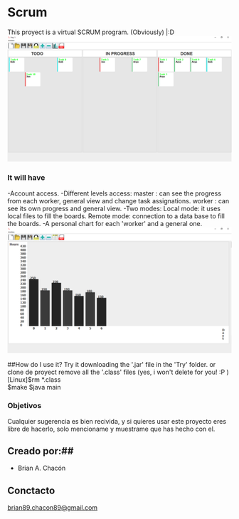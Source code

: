 # Scrum #
This proyect is a virtual SCRUM program. (Obviously) |:D 
![capture of the program 1](Files/work1.png "CAPTURE")

### It will have ###
-Account access.
-Different levels access:
    master : can see the progress from each worker, general view and change task assignations.
    worker : can see its own progress and general view.
-Two modes:
    Local  mode: it uses local files to fill the boards.
    Remote mode: connection to a data base to fill the boards.
-A personal chart for each 'worker' and a general one.
![capture of the program 1](Files/work1b.png "CAPTURE")

##How do I use it?
Try it downloading the '.jar' file in the 'Try' folder.
or
clone de proyect 
remove all the '.class' files (yes, i won't delete for you! :P )
[Linux]$rm *.class    
$make
$java main



### Objetivos ###

  Cualquier sugerencia es bien recivida, y si quieres usar este proyecto eres 
  libre de hacerlo, solo mencioname y muestrame que has hecho con el.
## Creado por:##

* Brian A. Chacón

## Conctacto ##

brian89.chacon89@gmail.com
